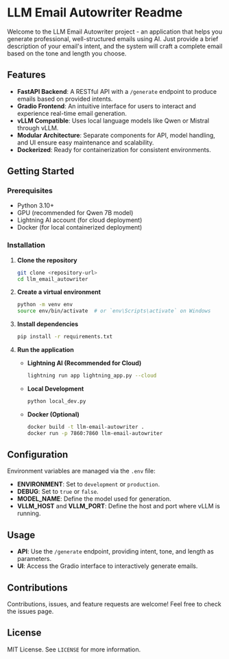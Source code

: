 # LLM Email Autowriter Readme

Welcome to the LLM Email Autowriter project - an application that helps you generate professional, well-structured emails using AI. Just provide a brief description of your email's intent, and the system will craft a complete email based on the tone and length you choose.

## Features

- **FastAPI Backend**: A RESTful API with a `/generate` endpoint to produce emails based on provided intents.
- **Gradio Frontend**: An intuitive interface for users to interact and experience real-time email generation.
- **vLLM Compatible**: Uses local language models like Qwen or Mistral through vLLM.
- **Modular Architecture**: Separate components for API, model handling, and UI ensure easy maintenance and scalability.
- **Dockerized**: Ready for containerization for consistent environments.

## Getting Started

### Prerequisites

- Python 3.10+
- GPU (recommended for Qwen 7B model)
- Lightning AI account (for cloud deployment)
- Docker (for local containerized deployment)

### Installation

1. **Clone the repository**
    ```bash
    git clone <repository-url>
    cd llm_email_autowriter
    ```

2. **Create a virtual environment**
    ```bash
    python -m venv env
    source env/bin/activate  # or `env\Scripts\activate` on Windows
    ```

3. **Install dependencies**
    ```bash
    pip install -r requirements.txt
    ```

4. **Run the application**
    - **Lightning AI (Recommended for Cloud)**
      ```bash
      lightning run app lightning_app.py --cloud
      ```
    - **Local Development**
      ```bash
      python local_dev.py
      ```
    - **Docker (Optional)**
      ```bash
      docker build -t llm-email-autowriter .
      docker run -p 7860:7860 llm-email-autowriter
      ```

## Configuration

Environment variables are managed via the `.env` file:

- **ENVIRONMENT**: Set to `development` or `production`.
- **DEBUG**: Set to `true` or `false`.
- **MODEL_NAME**: Define the model used for generation.
- **VLLM_HOST** and **VLLM_PORT**: Define the host and port where vLLM is running.

## Usage

- **API**: Use the `/generate` endpoint, providing intent, tone, and length as parameters.
- **UI**: Access the Gradio interface to interactively generate emails.

## Contributions

Contributions, issues, and feature requests are welcome! Feel free to check the issues page.

## License

MIT License. See `LICENSE` for more information.
